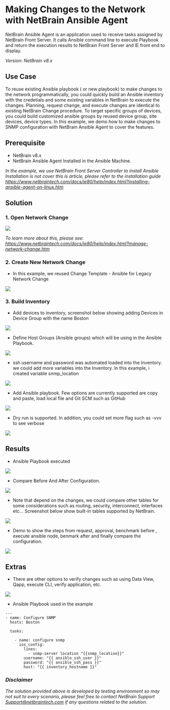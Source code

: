 #  Making Changes to the Network with NetBrain Ansible Agent   

NetBrain Ansible Agent is an application used to receive tasks assigned by NetBrain Front Server. It calls Ansible command line to execute Playbook and return the execution results to NetBrain Front Server and IE front end to display.

*Version: NetBrain v8.x*

## Use Case

To reuse existing Ansible playbook ( or new playbook) to make changes to the network programmatically, you could quickly build an Ansible inventory with the credetials and some existing variables in NetBrain to execute the changes. Planning, request change, and execute changes are identical to existing NetBrain Change procedure. To target specific groups of devices, you could build customized ansible groups by reused device group, site devices, device types. In this example, we demo how to make changes to SNMP configuration with  NetBrain Ansible Agent to cover the features.  

## Prerequisite 

* NetBrain v8.x
* NetBrain Ansible Agent Installed in the Ansible Machine. 

*In the example, we use NetBrain Front Server Controller to install Ansible*
*Installation is not cover this is article, please refer to the installation guide https://www.netbraintech.com/docs/ie80/help/index.html?installing-ansible-agent-on-linux.htm*
## Solution

### 1. Open Network Change
![](images/1.png)


*To learn more about this, please see: https://www.netbraintech.com/docs/ie80/help/index.html?manage-network-change.htm*

### 2. Create New Network Change 

* In this example, we reused Change Template - Ansible for Legacy Network Change

![](images/2.png)


### 3. Build Inventory 

* Add devices to inventory, screenshot below showing adding Devices in  Device Group with the name Boston

![](images/3.png)

* Define Host Groups (Ansible groups) which will be using in the Ansible Playbook. 

![](images/4.png)

* ssh username and password was automated loaded into the Inventory. we could add more variables into the Inventory. In this example, i created variable snmp_location 

![](images/5.png)

* Add Ansible playbook. Few options are currently supported are copy and paste, load local file and Git SCM such as GitHub

![](images/6.png) 
  
* Dry run is supported. In addition, you could set more flag such as -vvv to see verbose  

![](images/7.png) 

## Results

* Ansible Playbook executed 
  
![](images/8.png) 

* Compare Before And After Configuration. 
  
![](images/10.png) 

* Note that depend on the changes, we could compare other tables for some considerations such as routing, security, interconnect, interfaces etc...  Screenshot below show built-in tables supported by NetBrain. 

![](images/11.png) 

* Demo to show the steps from request, approval, benchmark before , execute ansible node, benmark after and finally compare the configuration.
  
![](images/demo.gif) 


## Extras 

* There are other options to verify changes  such as using Data View, Qapp, execute CLI, verify application, etc.

![](images/12.png)

* Ansible Playbook used in the example

```
---
- name: Configure SNMP 
  hosts: Boston
  
  tasks:
  
    - name: configure snmp  
      ios_config:
        lines: 
          - snmp-server location "{{snmp_location}}"
        username: "{{ ansible_ssh_user }}"
        password: "{{ ansible_ssh_pass }}"
        host: "{{ inventory_hostname }}"
```

### *Disclaimer*
*The solution provided above is developed by testing environment so may not suit to every scenario, please feel free to contact NetBrain Support <Support@netbraintech.com> if any questions related to the solution.* 